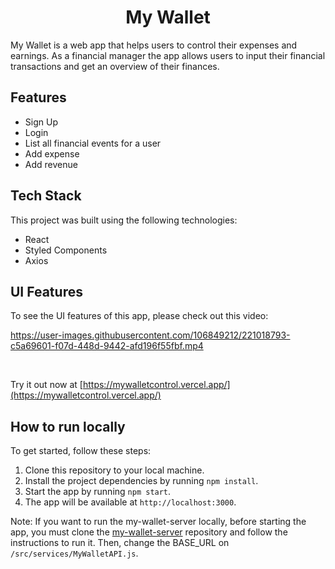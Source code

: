 <h1 align="center">My Wallet</h1>

My Wallet is a web app that helps users to control their expenses and earnings. As a financial manager the app allows users to input their financial transactions and get an overview of their finances.

## Features

- Sign Up
- Login
- List all financial events for a user
- Add expense
- Add revenue

## Tech Stack

This project was built using the following technologies:

- React
- Styled Components
- Axios

## UI Features

To see the UI features of this app, please check out this video:

https://user-images.githubusercontent.com/106849212/221018793-c5a69601-f07d-448d-9442-afd196f55fbf.mp4

<br/>

Try it out now at [https://mywalletcontrol.vercel.app/](https://mywalletcontrol.vercel.app/)

## How to run locally

To get started, follow these steps:

1. Clone this repository to your local machine.
2. Install the project dependencies by running `npm install`.
3. Start the app by running `npm start`.
4. The app will be available at `http://localhost:3000`.

Note: If you want to run the my-wallet-server locally, before starting the app, you must clone the [my-wallet-server](https://github.com/ana-pairo/my-wallet-server) repository and follow the instructions to run it. Then, change the BASE_URL on `/src/services/MyWalletAPI.js`.
